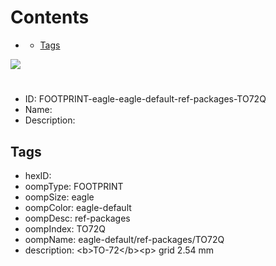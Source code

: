 



Contents
========

* [](#)
	* [Tags](#tags)
  
![][im]
# 

- ID: FOOTPRINT-eagle-eagle-default-ref-packages-TO72Q
- Name: 
- Description: 

## Tags

- hexID: 
- oompType: FOOTPRINT
- oompSize: eagle
- oompColor: eagle-default
- oompDesc: ref-packages
- oompIndex: TO72Q
- oompName: eagle-default/ref-packages/TO72Q
- description: &lt;b&gt;TO-72&lt;/b&gt;&lt;p&gt;&#xD;
grid 2.54 mm



[im]: image.png
